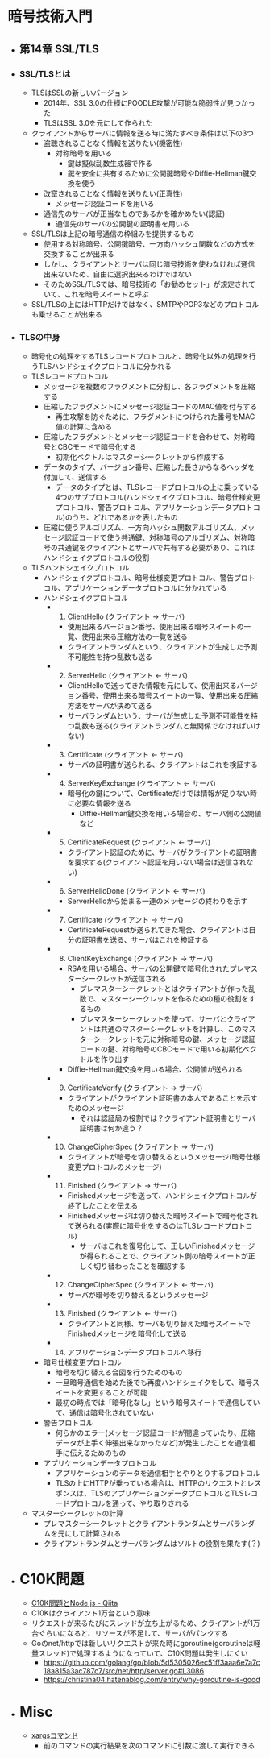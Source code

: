 # 暗号技術入門
- ## 第14章 SSL/TLS
- ### SSL/TLSとは
	- TLSはSSLの新しいバージョン
		- 2014年、SSL 3.0の仕様にPOODLE攻撃が可能な脆弱性が見つかった
		- TLSはSSL 3.0を元にして作られた
	- クライアントからサーバに情報を送る時に満たすべき条件は以下の3つ
		- 盗聴されることなく情報を送りたい(機密性)
			- 対称暗号を用いる
				- 鍵は擬似乱数生成器で作る
				- 鍵を安全に共有するために公開鍵暗号やDiffie-Hellman鍵交換を使う
		- 改竄されることなく情報を送りたい(正真性)
			- メッセージ認証コードを用いる
		- 通信先のサーバが正当なものであるかを確かめたい(認証)
			- 通信先のサーバの公開鍵の証明書を用いる
	- SSL/TLSは上記の暗号通信の枠組みを提供するもの
		- 使用する対称暗号、公開鍵暗号、一方向ハッシュ関数などの方式を交換することが出来る
		- しかし、クライアントとサーバは同じ暗号技術を使わなければ通信出来ないため、自由に選択出来るわけではない
		- そのためSSL/TLSでは、暗号技術の「お勧めセット」が規定されていて、これを暗号スイートと呼ぶ
	- SSL/TLSの上にはHTTPだけではなく、SMTPやPOP3などのプロトコルも乗せることが出来る
- ### TLSの中身
	- 暗号化の処理をするTLSレコードプロトコルと、暗号化以外の処理を行うTLSハンドシェイクプロトコルに分かれる
	- TLSレコードプロトコル
		- メッセージを複数のフラグメントに分割し、各フラグメントを圧縮する
		- 圧縮したフラグメントにメッセージ認証コードのMAC値を付与する
			- 再生攻撃を防ぐために、フラグメントにつけられた番号をMAC値の計算に含める
		- 圧縮したフラグメントとメッセージ認証コードを合わせて、対称暗号とCBCモードで暗号化する
			- 初期化ベクトルはマスターシークレットから作成する
		- データのタイプ、バージョン番号、圧縮した長さからなるヘッダを付加して、送信する
			- データのタイプとは、TLSレコードプロトコルの上に乗っている4つのサブプロトコル(ハンドシェイクプロトコル、暗号仕様変更プロトコル、警告プロトコル、アプリケーションデータプロトコル)のうち、どれであるかを表したもの
		- 圧縮に使うアルゴリズム、一方向ハッシュ関数アルゴリズム、メッセージ認証コードで使う共通鍵、対称暗号のアルゴリズム、対称暗号の共通鍵をクライアントとサーバで共有する必要があり、これはハンドシェイクプロトコルの役割
	- TLSハンドシェイクプロトコル
		- ハンドシェイクプロトコル、暗号仕様変更プロトコル、警告プロトコル、アプリケーションデータプロトコルに分かれている
		- ハンドシェイクプロトコル
			- 1. ClientHello (クライアント → サーバ)
				- 使用出来るバージョン番号、使用出来る暗号スイートの一覧、使用出来る圧縮方法の一覧を送る
				- クライアントランダムという、クライアントが生成した予測不可能性を持つ乱数も送る
			- 2. ServerHello (クライアント ← サーバ)
				- ClientHelloで送ってきた情報を元にして、使用出来るバージョン番号、使用出来る暗号スイートの一覧、使用出来る圧縮方法をサーバが決めて送る
				- サーバランダムという、サーバが生成した予測不可能性を持つ乱数も送る(クライアントランダムと無関係でなければいけない)
			- 3. Certificate (クライアント ← サーバ)
				- サーバの証明書が送られる、クライアントはこれを検証する
			- 4. ServerKeyExchange (クライアント ← サーバ)
				- 暗号化の鍵について、Certificateだけでは情報が足りない時に必要な情報を送る
					- Diffie-Hellman鍵交換を用いる場合の、サーバ側の公開値など
			- 5. CertificateRequest (クライアント ← サーバ)
				- クライアント認証のために、サーバがクライアントの証明書を要求する(クライアント認証を用いない場合は送信されない)
			- 6. ServerHelloDone (クライアント ← サーバ)
				- ServerHelloから始まる一連のメッセージの終わりを示す
			- 7. Certificate (クライアント → サーバ)
				- CertificateRequestが送られてきた場合、クライアントは自分の証明書を送る、サーバはこれを検証する
			- 8. ClientKeyExchange (クライアント → サーバ)
				- RSAを用いる場合、サーバの公開鍵で暗号化されたプレマスターシークレットが送信される
					- プレマスターシークレットとはクライアントが作った乱数で、マスターシークレットを作るための種の役割をするもの
					- プレマスターシークレットを使って、サーバとクライアントは共通のマスターシークレットを計算し、このマスターシークレットを元に対称暗号の鍵、メッセージ認証コードの鍵、対称暗号のCBCモードで用いる初期化ベクトルを作り出す
				- Diffie-Hellman鍵交換を用いる場合、公開値が送られる
			- 9. CertificateVerify (クライアント → サーバ)
				- クライアントがクライアント証明書の本人であることを示すためのメッセージ
					- それは認証局の役割では？クライアント証明書とサーバ証明書は何か違う？
			- 10. ChangeCipherSpec (クライアント → サーバ)
				- クライアントが暗号を切り替えるというメッセージ(暗号仕様変更プロトコルのメッセージ)
			- 11. Finished (クライアント → サーバ)
				- Finishedメッセージを送って、ハンドシェイクプロトコルが終了したことを伝える
				- Finishedメッセージは切り替えた暗号スイートで暗号化されて送られる(実際に暗号化をするのはTLSレコードプロトコル)
					- サーバはこれを復号化して、正しいFinishedメッセージが得られることで、クライアント側の暗号スイートが正しく切り替わったことを確認する
			- 12. ChangeCipherSpec (クライアント ← サーバ)
				- サーバが暗号を切り替えるというメッセージ
			- 13. Finished (クライアント ← サーバ)
				- クライアントと同様、サーバも切り替えた暗号スイートでFinishedメッセージを暗号化して送る
			- 14. アプリケーションデータプロトコルへ移行
		- 暗号仕様変更プロトコル
			- 暗号を切り替える合図を行うためのもの
			- 一旦暗号通信を始めた後でも再度ハンドシェイクをして、暗号スイートを変更することが可能
			- 最初の時点では「暗号化なし」という暗号スイートで通信していて、通信は暗号化されていない
		- 警告プロトコル
			- 何らかのエラー(メッセージ認証コードが間違っていたり、圧縮データが上手く伸張出来なかったなど)が発生したことを通信相手に伝えるためのもの
		- アプリケーションデータプロトコル
			- アプリケーションのデータを通信相手とやりとりするプロトコル
			- TLSの上にHTTPが乗っている場合は、HTTPのリクエストとレスポンスは、TLSのアプリケーションデータプロトコルとTLSレコードプロトコルを通って、やり取りされる
	- マスターシークレットの計算
		- プレマスターシークレットとクライアントランダムとサーバランダムを元にして計算される
		- クライアントランダムとサーバランダムはソルトの役割を果たす(？)
- # C10K問題
	- [C10K問題とNode.js - Qiita](https://qiita.com/katu_/items/01c9c35d17a541014d32)
	- C10Kはクライアント1万台という意味
	- リクエストが来るたびにスレッドが立ち上がるため、クライアントが1万台ぐらいになると、リソースが不足して、サーバがパンクする
	- Goのnet/httpでは新しいリクエストが来た時にgoroutine(goroutineは軽量スレッド)で処理するようになっていて、C10K問題は発生しにくい
		- https://github.com/golang/go/blob/5d5305026ec51ff3aaa6e7a7c18a815a3ac787c7/src/net/http/server.go#L3086
		- https://christina04.hatenablog.com/entry/why-goroutine-is-good
- # Misc
	- [xargsコマンド](https://qiita.com/P-man_Brown/items/c3f2634b7b5e08306c8f)
		- 前のコマンドの実行結果を次のコマンドに引数に渡して実行できる
